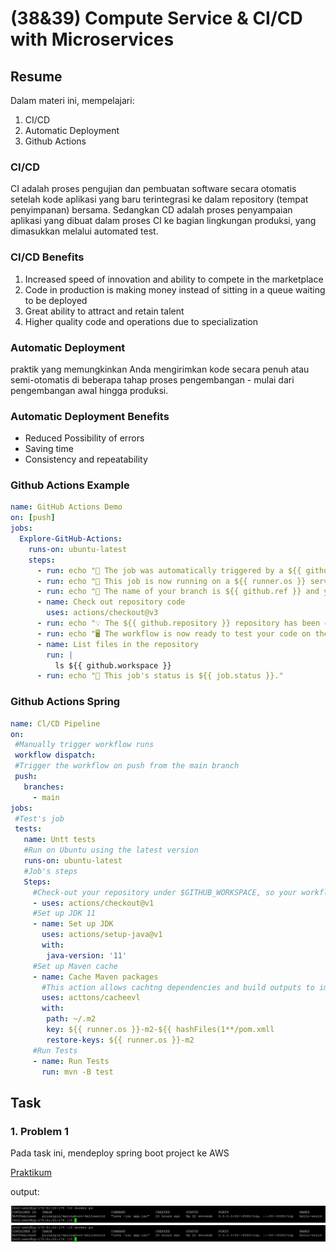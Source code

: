 # (38&39) Compute Service & CI/CD with Microservices

## Resume
Dalam materi ini, mempelajari:
1. CI/CD
2. Automatic Deployment
3. Github Actions


### CI/CD
CI adalah proses pengujian dan pembuatan software secara otomatis setelah kode aplikasi yang baru terintegrasi ke dalam repository (tempat penyimpanan) bersama. Sedangkan CD adalah proses penyampaian aplikasi yang dibuat dalam proses CI ke bagian lingkungan produksi, yang dimasukkan melalui automated test.

### CI/CD Benefits
1. Increased speed of innovation and ability to compete in 
the marketplace
2. Code in production is making money instead of sitting in 
a queue waiting to be deployed
3. Great ability to attract and retain talent
4. Higher quality code and operations due to 
specialization

### Automatic Deployment
praktik yang memungkinkan Anda mengirimkan kode secara penuh atau semi-otomatis di beberapa tahap proses pengembangan - mulai dari pengembangan awal hingga produksi.

### Automatic Deployment Benefits
- Reduced Possibility of errors
- Saving time
- Consistency and repeatability

### Github Actions Example
```yaml
name: GitHub Actions Demo
on: [push]
jobs:
  Explore-GitHub-Actions:
    runs-on: ubuntu-latest
    steps:
      - run: echo "🎉 The job was automatically triggered by a ${{ github.event_name }} event."
      - run: echo "🐧 This job is now running on a ${{ runner.os }} server hosted by GitHub!"
      - run: echo "🔎 The name of your branch is ${{ github.ref }} and your repository is ${{ github.repository }}."
      - name: Check out repository code
        uses: actions/checkout@v3
      - run: echo "💡 The ${{ github.repository }} repository has been cloned to the runner."
      - run: echo "🖥️ The workflow is now ready to test your code on the runner."
      - name: List files in the repository
        run: |
          ls ${{ github.workspace }}
      - run: echo "🍏 This job's status is ${{ job.status }}."
```

### Github Actions Spring
```yaml
name: Cl/CD Pipeline 
on:
 #Manually trigger workflow runs
 workflow dispatch:
 #Trigger the workflow on push from the main branch
 push:
   branches:
     - main
jobs:
 #Test's job
 tests:
   name: Untt tests
   #Run on Ubuntu using the latest version
   runs-on: ubuntu-latest
   #Job's steps
   Steps:
     #Check-out your repository under $GITHUB_WORKSPACE, so your workflow can access it
     - uses: actions/checkout@v1
     #Set up JDK 11
     - name: Set up JDK
       uses: actions/setup-java@v1
       with:
        java-version: '11'
     #Set up Maven cache
     - name: Cache Maven packages
       #This action allows cachtng dependencies and build outputs to improve workflow execution time. 
       uses: acttons/cacheevl
       with:
        path: ~/.m2
        key: ${{ runner.os }}-m2-${{ hashFiles(1**/pom.xmll 
        restore-keys: ${{ runner.os }}-m2
     #Run Tests
     - name: Run Tests
       run: mvn -B test

```


## Task
### 1. Problem 1
Pada task ini, mendeploy spring boot project ke AWS

[Praktikum](./praktikum/alterra)

output:

![Problem 1](./screenshots/1.PNG)
![Problem 1](./screenshots/1.PNG)






